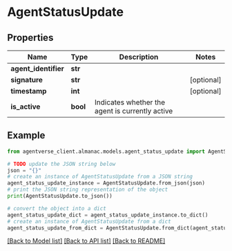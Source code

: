 # AgentStatusUpdate


## Properties

Name | Type | Description | Notes
------------ | ------------- | ------------- | -------------
**agent_identifier** | **str** |  | 
**signature** | **str** |  | [optional] 
**timestamp** | **int** |  | [optional] 
**is_active** | **bool** | Indicates whether the agent is currently active | 

## Example

```python
from agentverse_client.almanac.models.agent_status_update import AgentStatusUpdate

# TODO update the JSON string below
json = "{}"
# create an instance of AgentStatusUpdate from a JSON string
agent_status_update_instance = AgentStatusUpdate.from_json(json)
# print the JSON string representation of the object
print(AgentStatusUpdate.to_json())

# convert the object into a dict
agent_status_update_dict = agent_status_update_instance.to_dict()
# create an instance of AgentStatusUpdate from a dict
agent_status_update_from_dict = AgentStatusUpdate.from_dict(agent_status_update_dict)
```
[[Back to Model list]](../README.md#documentation-for-models) [[Back to API list]](../README.md#documentation-for-api-endpoints) [[Back to README]](../README.md)


